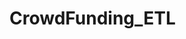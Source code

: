 # CrowdFunding_ETL
<!-- Mini Project 2

Created by Molly Gac and Sheila LaRoue

## Organized the project
- Created a new repository, named CrowdFunding_ETL, for this project.
- Cloned the new repository to our computers
- Renamed the ETL_Mini_Project_MGacSLaRoue.ipynb. Then, add this Jupyter notebook file and the Resources folder containing the crowdfunding.xlsx and the contacts.xlsx files to our repository.
- Pushed the changes to GitHub

## Instructions
The instructions for this mini project were divided into the following subsections:
-Create the Category and Subcategory DataFrames
-Create the Campaign DataFrame
-Create the Contacts DataFrame
-Create the Crowdfunding Database
-Create the Category and Subcategory DataFrames
-Extract and transform the crowdfunding.xlsx Excel data to create a category DataFrame that has the following columns:
- A "category_id" column that has entries going sequentially from "cat1" to "catn", where n is the number of unique categories
- A "category" column that contains only the category titles

The following image shows this category DataFrame:

- Export the category DataFrame as category.csv and save it to your GitHub repository.
- Extract and transform the crowdfunding.xlsx Excel data to create a subcategory DataFrame that has the following columns:
- A "subcategory_id" column that has entries going sequentially from "subcat1" to "subcatn", where n is the number of unique subcategories
- A "subcategory" column that contains only the subcategory titles

The following image shows this subcategory DataFrame:

- Export the subcategory DataFrame as subcategory.csv and save it to your GitHub repository.
-------------------------------------------
- Create the Campaign DataFrame
- Extract and transform the crowdfunding.xlsx Excel data to create a campaign DataFrame has the following columns:
            The "cf_id" column
            The "contact_id" column
            The "company_name" column
            The "blurb" column, renamed to "description"
            The "goal" column, converted to the float data type
            The "pledged" column, converted to the float data type
            The "outcome" column
            The "backers_count" column
            The "country" column
            The "currency" column
            The "launched_at" column, renamed to "launch_date" and with the UTC times converted to the datetime format
            The "deadline" column, renamed to "end_date" and with the UTC times converted to the datetime format
            The "category_id" column, with unique identification numbers matching those in the "category_id" column of the category DataFrame
            The "subcategory_id" column, with the unique identification numbers matching those in the "subcategory_id" column of the subcategory DataFrame

The following image shows this campaign DataFrame:

- Export the campaign DataFrame as campaign.csv and save it to your GitHub repository.
-------------------------------------------
Create the Contacts DataFrame
- Choose one of the following two options for extracting and transforming the data from the contacts.xlsx Excel data:

- Option 1: Use Python dictionary methods.  We worked through this option to obtain our results.

- Option 2: Use regular expressions.

-------------------------------------------
Option 1, complete the following steps:

- Import the contacts.xlsx file into a DataFrame.
- Iterate through the DataFrame, converting each row to a dictionary.
- Iterate through each dictionary, doing the following:
- Extract the dictionary values from the keys by using a Python list comprehension.
- Add the values for each row to a new list.
- Create a new DataFrame that contains the extracted data.
- Split each "name" column value into a first and last name, and place each in a new column.
- Clean and export the DataFrame as contacts.csv and save it to your GitHub repository.

Final contact DataFrame
Create the Crowdfunding Database
- Inspect the four CSV files, and then sketch an ERD of the tables by using QuickDBDLinks to an external site..
- Use the information from the ERD to create a table schema for each CSV file.
        - specified the data types, primary keys, foreign keys, and other constraints.
- Save the database schema as a Postgres file named crowdfunding_db_schema.sql, and save it to your GitHub repository.
- Create a new Postgres database, named crowdfunding_db.
- Using the database schema, create the tables in the correct order to handle the foreign keys.
- Verify the table creation by running a SELECT statement for each table.
- Import each CSV file into its corresponding SQL table.
- Verify that each table has the correct data by running a SELECT statement for each.

## Cleaned our repository and updated a README-md file for final submission.

## References
Data for this dataset was generated by edX Boot Camps LLC, and is intended for educational purposes only.
